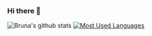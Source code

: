 ### Hi there 👋


![Bruna's github stats](https://github-readme-stats.vercel.app/api?username=brugobi&show_icons=true&theme=chartreuse-dark)
[![Most Used Languages](https://github-readme-stats.vercel.app/api/top-langs/?username=brugobi&layout=compact)](https://github.com/anuraghazra/github-readme-stats)
